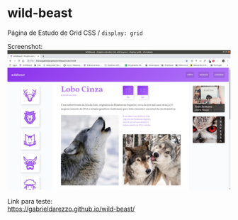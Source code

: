 # wild-beast
Página de Estudo de Grid CSS / `display: grid`   

Screenshot:  
![Demo do site](docs/site-example.jpeg)     

Link para teste:  
https://gabrieldarezzo.github.io/wild-beast/